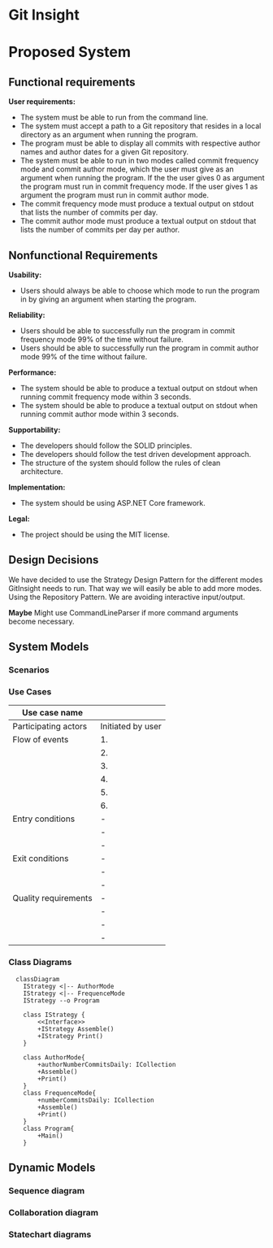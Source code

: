 # Git Insight

# Proposed System

## Functional requirements

**User requirements:**
* The system must be able to run from the command line.
* The system must accept a path to a Git repository that resides in a local directory as an argument when running the program.
* The program must be able to display all commits with respective author names and author dates for a given Git repository.
* The system must be able to run in two modes called commit frequency mode and commit author mode, which the user must give as an argument when running the program. If the the user gives 0 as argument the program must run in commit frequency mode. If the user gives 1 as argument the program must run in commit author mode.
* The commit frequency mode must produce a textual output on stdout that lists the number of commits per day.
* The commit author mode must produce a textual output on stdout that lists the number of commits per day per author.

## Nonfunctional Requirements

**Usability:**
* Users should always be able to choose which mode to run the program in by giving an argument when starting the program.

**Reliability:**
* Users should be able to successfully run the program in commit frequency mode 99% of the time without failure.
* Users should be able to successfully run the program in commit author mode 99% of the time without failure.

**Performance:**
* The system should be able to produce a textual output on stdout when running commit frequency mode within 3 seconds.
* The system should be able to produce a textual output on stdout when running commit author mode within 3 seconds.

**Supportability:**
* The developers should follow the SOLID principles.
* The developers should follow the test driven development approach.
* The structure of the system should follow the rules of clean architecture.

**Implementation:**
* The system should be using ASP.NET Core framework.

**Legal:**
* The project should be using the MIT license.

## Design Decisions
We have decided to use the Strategy Design Pattern for the different modes GitInsight needs to run. That way we will easily be able to add more modes.
Using the Repository Pattern.
We are avoiding interactive input/output.

**Maybe**
Might use CommandLineParser if more command arguments become necessary.


## System Models

### Scenarios

### Use Cases

| Use case name        |                         |
|----------------------|-------------------------|
| Participating actors | Initiated by user       |
| Flow of events       | 1.                      |
|                      | 2.                      |
|                      | 3.                      |
|                      | 4.                      |
|                      | 5.                      |
|                      | 6.                      |
| Entry conditions     | -                       |
|                      | -                       |
|                      | -                       |
| Exit conditions      | -                       |
|                      | -                       |
|                      | -                       |
| Quality requirements | -                       |
|                      | -                       |
|                      | -                       |
|                      | -                       |

### Class Diagrams

```mermaid
  classDiagram
    IStrategy <|-- AuthorMode
    IStrategy <|-- FrequenceMode
    IStrategy --o Program
    
    class IStrategy {
        <<Interface>>
        +IStrategy Assemble()
        +IStrategy Print()
    }

    class AuthorMode{
        +authorNumberCommitsDaily: ICollection
        +Assemble()
        +Print()
    }
    class FrequenceMode{
        +numberCommitsDaily: ICollection
        +Assemble()
        +Print()
    }
    class Program{
        +Main()
    }
```

## Dynamic Models

### Sequence diagram

### Collaboration diagram

### Statechart diagrams
